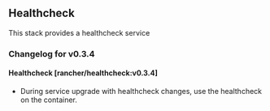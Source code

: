 ## Healthcheck

This stack provides a healthcheck service

### Changelog for v0.3.4

#### Healthcheck [rancher/healthcheck:v0.3.4]
* During service upgrade with healthcheck changes, use the healthcheck on the container.
